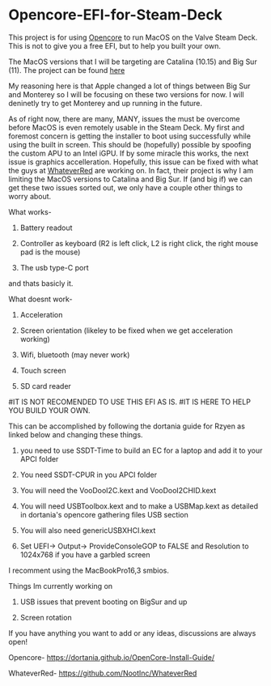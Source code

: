 # Opencore-EFI-for-Steam-Deck

This project is for using [Opencore](https://dortania.github.io/OpenCore-Install-Guide/) to run MacOS on the Valve Steam Deck.
This is not to give you a free EFI, but to help you built your own.

The MacOS versions that I will be targeting are Catalina (10.15) and Big Sur (11).
The project can be found [here](https://github.com/CodeRuner5235/Opencore-EFI-for-Steam-Deck/)

My reasoning here is that Apple changed a lot of things between Big Sur and Monterey so
I will be focusing on these two versions for now. I will deninetly try to get Monterey
and up running in the future. 

As of right now, there are many, MANY, issues the must be overcome before MacOS is even
remotely usable in the Steam Deck. My first and foremost concern is getting the installer
to boot using successfully while using the built in screen. This should be (hopefully) 
possible by spoofing the custom APU to an Intel iGPU. If by some miracle this works, the
next issue is graphics accelleration. Hopefully, this issue can be fixed with what the
guys at [WhateverRed](https://github.com/NootInc/WhateverRed) are working on. In fact, 
their project is why I am limiting the MacOS versions to Catalina and Big Sur. 
If (and big if) we can get these two issues sorted out, we only have a couple other 
things to worry about.

What works-

1. Battery readout

2. Controller as keyboard (R2 is left click, L2 is right click, the right mouse pad is the mouse)

3. The usb type-C port

and thats basicly it.

What doesnt work-

1. Acceleration

2. Screen orientation (likeley to be fixed when we get acceleration working)

3. Wifi, bluetooth (may never work)

4. Touch screen

5. SD card reader


#IT IS NOT RECOMENDED TO USE THIS EFI AS IS.
#IT IS HERE TO HELP YOU BUILD YOUR OWN.

This can be accomplished by following the dortania guide for Rzyen as linked below
and changing these things.

1. you need to use SSDT-Time to build an EC for a laptop and add it
   to your APCI folder
   
2. You need SSDT-CPUR in you APCI folder

3. You will need the VooDooI2C.kext and VooDooI2CHID.kext

4. You will need USBToolbox.kext and to make a USBMap.kext as detailed
   in dortania's opencore gathering files USB section
   
5. You will also need genericUSBXHCI.kext

6. Set UEFI-> Output-> ProvideConsoleGOP to FALSE and Resolution to 1024x768 if you have a garbled screen

I recomment using the MacBookPro16,3 smbios.

Things Im currently working on

1. USB issues that prevent booting on BigSur and up

2. Screen rotation

If you have anything you want to add or any ideas, discussions
are always open!

Opencore- https://dortania.github.io/OpenCore-Install-Guide/

WhateverRed- https://github.com/NootInc/WhateverRed
